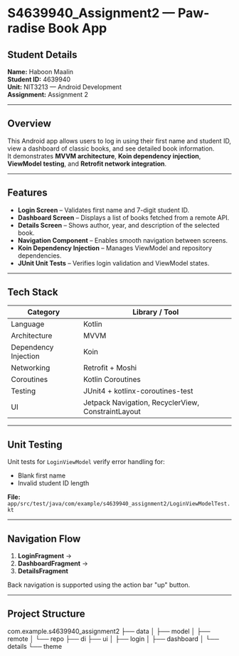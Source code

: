 # S4639940_Assignment2 — Paw-radise Book App 

##  Student Details
**Name:** Haboon Maalin  
**Student ID:** 4639940  
**Unit:** NIT3213 — Android Development  
**Assignment:** Assignment 2

---

## Overview
This Android app allows users to log in using their first name and student ID, view a dashboard of classic books, and see detailed book information.  
It demonstrates **MVVM architecture**, **Koin dependency injection**, **ViewModel testing**, and **Retrofit network integration**.

---

## Features
- **Login Screen** – Validates first name and 7-digit student ID.
- **Dashboard Screen** – Displays a list of books fetched from a remote API.
- **Details Screen** – Shows author, year, and description of the selected book.
- **Navigation Component** – Enables smooth navigation between screens.
- **Koin Dependency Injection** – Manages ViewModel and repository dependencies.
- **JUnit Unit Tests** – Verifies login validation and ViewModel states.

---

## Tech Stack
| Category | Library / Tool |
|-----------|----------------|
| Language | Kotlin |
| Architecture | MVVM |
| Dependency Injection | Koin |
| Networking | Retrofit + Moshi |
| Coroutines | Kotlin Coroutines |
| Testing | JUnit4 + kotlinx-coroutines-test |
| UI | Jetpack Navigation, RecyclerView, ConstraintLayout |

---

## Unit Testing
Unit tests for `LoginViewModel` verify error handling for:
- Blank first name
- Invalid student ID length

**File:**  
`app/src/test/java/com/example/s4639940_assignment2/LoginViewModelTest.kt`

---

## Navigation Flow
1. **LoginFragment** →
2. **DashboardFragment** →
3. **DetailsFragment**

Back navigation is supported using the action bar "up" button.

---

## Project Structure
com.example.s4639940_assignment2
├── data
│   ├── model
│   ├── remote
│   └── repo
├── di
├── ui
│   ├── login
│   ├── dashboard
│   └── details
└── theme
